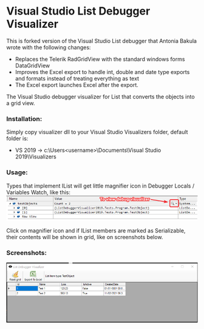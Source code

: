 # Visual Studio List Debugger Visualizer
This is forked version of the Visual Studio List debugger that Antonia Bakula wrote with the following changes:
* Replaces the Telerik RadGridView with the standard windows forms DataGridView
* Improves the Excel export to handle int, double and date type exports and formats instead of treating everything as text
* The Excel export launches Excel after the export.

The Visual Studio debugger visualizer for List<T> that converts the objects into a grid view.

### Installation:
Simply copy visualizer dll to your Visual Studio Visualizers folder, default folder is:

* VS 2019 -> c:\Users\<username>\Documents\Visual Studio 2019\Visualizers

### Usage:
Types that implement IList will get little magnifier icon in Debugger  Locals / Variables Watch, like this:
![alt text](/Documentation/ToViewVisualizer.png "Visual Studio List Debugger Visualizer usage")

Click on magnifier icon and if IList members are marked as Serializable, their contents will be shown in grid, like on screenshots below.

### Screenshots:

![alt text](/Documentation/ListDebuggerVisualizer.png "Visual Studio List Debugger Visualizer usage")
